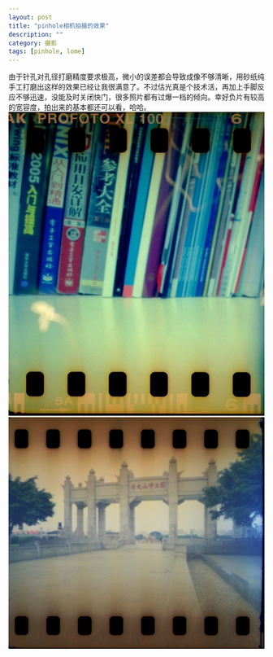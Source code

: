 ```yaml
---
layout: post
title: "pinhole相机拍摄的效果"
description: ""
category: 摄影
tags: [pinhole, lome]
---
```

由于针孔对孔径打磨精度要求极高，微小的误差都会导致成像不够清晰，用砂纸纯手工打磨出这样的效果已经让我很满意了。不过估光真是个技术活，再加上手脚反应不够迅速，没能及时关闭快门，很多照片都有过爆一档的倾向。幸好负片有较高的宽容度，拍出来的基本都还可以看，哈哈。
![](images/pinhole-13.jpg)
![](images/pinhole-14.jpg)
